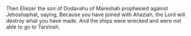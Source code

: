 Then Eliezer the son of Dodavahu of Mareshah prophesied against Jehoshaphat, saying, Because you have joined with Ahaziah, the Lord will destroy what you have made. And the ships were wrecked and were not able to go to Tarshish.
